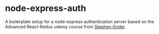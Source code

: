 # node-express-auth
A boilerplate setup for a node-express authentication server based on the Advanced React-Redux udemy course from [Stephen Grider](https://github.com/StephenGrider)
